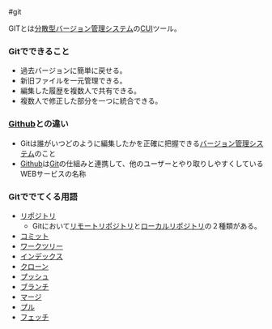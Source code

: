 #git

GITとは[分散型バージョン管理システム](分散型バージョン管理システム.md)の[CUI](CUI.md)ツール。

### Gitでできること
- 過去バージョンに簡単に戻せる。
- 新旧ファイルを一元管理できる。
- 編集した履歴を複数人で共有できる。
- 複数人で修正した部分を一つに統合できる。

### [Github](Github.md)との違い
- Gitは誰がいつどのように編集したかを正確に把握できる[バージョン管理システム](バージョン管理システム.md)のこと
- [Github](Github.md)は[Git](Git.md)の仕組みと連携して、他のユーザーとやり取りしやすくしているWEBサービスの名称

### Gitででてくる用語
- [リポジトリ](リポジトリ.md)
	- Gitにおいて[リモートリポジトリ](リモートリポジトリ.md)と[ローカルリポジトリ](ローカルリポジトリ.md)の２種類がある。
- [コミット](コミット.md)
- [ワークツリー](ワークツリー.md)
- [インデックス](インデックス.md)
- [クローン](クローン.md)
- [プッシュ](プッシュ.md)
- [ブランチ](ブランチ.md)
- [マージ](マージ.md)
- [プル](プル.md)
- [フェッチ](フェッチ.md)
